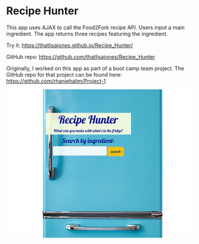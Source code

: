 # Recipe Hunter

This app uses AJAX to call the Food2Fork recipe API. Users input a main ingredient. The app returns three recipes featuring the ingredient.

Try it: https://thatlisajones.github.io/Recipe_Hunter/

GitHub repo: https://github.com/thatlisajones/Recipe_Hunter

Originally, I worked on this app as part of a boot camp team project. The GitHub repo for that project can be found here: https://github.com/rhaniehalim/Project-1


![app screenshot](https://github.com/thatlisajones/Recipe_Hunter/blob/master/assets/recipehunter.PNG)